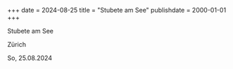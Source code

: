 +++
date = 2024-08-25
title = "Stubete am See"
publishdate = 2000-01-01
+++

Stubete am See

Zürich 

So, 25.08.2024
